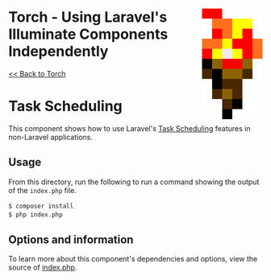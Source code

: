 # <img src="../../torch-logo.png" alt="Torch Logo" align="right">Torch - Using Laravel's Illuminate Components Independently

[&lt;&lt; Back to Torch](../../readme.md)

# Task Scheduling

This component shows how to use Laravel's [Task Scheduling](https://laravel.com/docs/10.x/scheduling) features in non-Laravel applications.

## Usage

From this directory, run the following to run a command showing the output of the `index.php` file.

```bash
$ composer install
$ php index.php
```

## Options and information

To learn more about this component's dependencies and options, view the source of [index.php](index.php).
